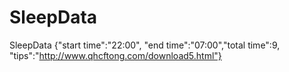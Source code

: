 # SleepData
SleepData {"start time":"22:00", "end time":"07:00","total time":9, "tips":"http://www.qhcftong.com/download5.html"}
